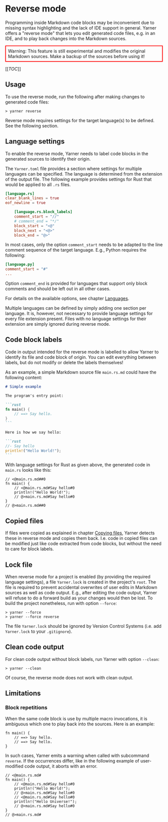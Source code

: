 # Reverse mode

Programming inside Markdown code blocks may be inconvenient due to missing syntax highlighting and the lack of IDE support in general.
Yarner offers a "reverse mode" that lets you edit generated code files, e.g. in an IDE, and to play back changes into the Markdown sources.

<div style="border: 2px solid red; padding: 0.5em;">
Warning: This feature is still experimental and modifies the original Markdown sources. Make a backup of the sources before using it!
</div>

[[_TOC_]]

## Usage

To use the reverse mode, run the following after making changes to generated code files:

```plaintext
> yarner reverse
```

Reverse mode requires settings for the target language(s) to be defined. See the following section.

## Language settings

To enable the reverse mode, Yarner needs to label code blocks in the generated sources to identify their origin.

The `Yarner.toml` file provides a section where settings for multiple languages can be specified. The language is determined from the extension of the output file. The following example provides settings for Rust that would be applied to all `.rs` files.

```toml
[language.rs]
clear_blank_lines = true
eof_newline = true

    [language.rs.block_labels]
    comment_start = "//"
    # comment_end = "*/"
    block_start = "<@"
    block_next = "<@>"
    block_end = "@>"
```

In most cases, only the option `comment_start` needs to be adapted to the line comment sequence of the target language. E.g., Python requires the following:

```toml
[language.py]
comment_start = "#"
...
```

Option `comment_end` is provided for languages that support only block comments and should be left out in all other cases.

For details on the available options, see chapter [Languages](./config-languages.md).

Multiple languages can be defined by simply adding one section per language.
It is, however, not necessary to provide language settings for every file extension present.
Files with no language settings for their extension are simply ignored during reverse mode.

## Code block labels

Code in output intended for the reverse mode is labelled to allow Yarner to identify its file and code block of origin. You can edit everything between labels, but do not modify or delete the labels themselves!

As an example, a simple Markdown source file `main.rs.md` could have the following content:

````markdown
# Simple example

The program's entry point:

```rust
fn main() {
    // ==> Say hello.
}
```

Here is how we say hello:

```rust
//- Say hello
println!("Hello World!");
```
````

With language settings for Rust as given above, the generated code in `main.rs` looks like this:

```rust,noplaypen
// <@main.rs.md##0
fn main() {
    // <@main.rs.md#Say hello#0
    println!("Hello World!");
    // @>main.rs.md#Say hello#0
}
// @>main.rs.md##0
```

## Copied files

If files were copied as explained in chapter [Copying files](./copying-files.md), Yarner detects these in reverse mode and copies them back. I.e. code in copied files can be modified just like code extracted from code blocks, but without the need to care for block labels.

## Lock file

When reverse mode for a project is enabled (by providing the required language settings), a file `Yarner.lock` is created in the project's `root`.
The file is required to prevent accidental overwrites of user edits in Markdown sources as well as code output.
E.g., after editing the code output, Yarner will refuse to do a forward build as your changes would then be lost.
To build the project nonetheless, run with option `--force`:

```plaintext
> yarner --force
> yarner --force reverse
```

The file `Yarner.lock` should be ignored by Version Control Systems (i.e. add `Yarner.lock` to your `.gitignore`).

## Clean code output

For clean code output without block labels, run Yarner with option `--clean`:

```plaintext
> yarner --clean
```

Of course, the reverse mode does not work with clean output.

## Limitations

### Block repetitions

When the same code block is use by multiple macro invocations, it is ambiguous which one to play back into the sources. Here is an example:

```rust,noplaypen
fn main() {
    // ==> Say hello.
    // ==> Say hello.
}
```

In such cases, Yarner emits a warning when called with subcommand `reverse`. If the occurrences differ, like in the following example of user-modified code output, it aborts with an error.

```rust,noplaypen
// <@main.rs.md#
fn main() {
    // <@main.rs.md#Say hello#0
    println!("Hello World!");
    // @>main.rs.md#Say hello#0
    // <@main.rs.md#Say hello#0
    println!("Hello Universe!");
    // @>main.rs.md#Say hello#0
}
// @>main.rs.md#
```
